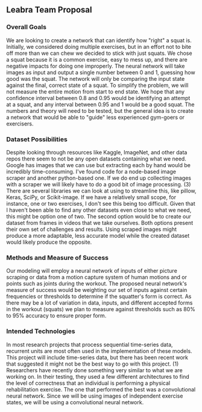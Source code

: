 ## Leabra Team Proposal

### Overall Goals
We are looking to create a network that can identify how "right" a squat is. Initially, we considered doing multiple exercises, but in an effort not to bite off more than we can chew we decided to stick with just squats. We chose a squat because it is a common exercise, easy to mess up, and there are negative impacts for doing one improperly. The neural network will take images as input and output a single number between 0 and 1, guessing how good was the squat. The network will only be comparing the input state against the final, correct state of a squat. To simplify the problem, we will not measure the entire motion from start to end state. We hope that any confidence interval between 0.8 and 0.95 would be identifying an attempt at a squat, and any interval between 0.95 and 1 would be a good squat. The numbers and theory will need to be tested, but the general idea is to create a network that would be able to "guide" less experienced gym-goers or exercisers.

### Dataset Possibilities
Despite looking through resources like Kaggle, ImageNet, and other data repos there seem to not be any open datasets containing what we need. Google has images that we can use but extracting each by hand would be incredibly time-consuming. I've found code for a node-based image scraper and another python-based one. If we do end up collecting images with a scraper we will likely have to do a good bit of image processing. (3) There are several libraries we can look at using to streamline this, like pillow, Keras, SciPy, or Scikit-image. If we have a relatively small scope, for instance, one or two exercises, I don't see this being too difficult. Given that I haven't been able to find any other datasets even close to what we need, this might be option one of two. The second option would be to create our dataset from frames in videos that we take ourselves. Both options present their own set of challenges and results. Using scraped images might produce a more adaptable, less accurate model while the created dataset would likely produce the opposite.

### Methods and Measure of Success
Our modeling will employ a neural network of inputs of either picture scraping or data from a motion capture system of human motions and or points such as joints during the workout. The proposed neural network's measure of success would be weighting our set of inputs against certain frequencies or thresholds to determine if the squatter's form is correct. As there may be a lot of variation in data, inputs, and different accepted forms in the workout (squats) we plan to measure against thresholds such as 80% to 95% accuracy to ensure proper form.

### Intended Technologies
In most research projects that process sequential time-series data, recurrent units are most often used in the implementation of these models. This project will include time-series data, but there has been recent work that suggested it might not be the best way to go with this project. (1) Researchers have recently done something very similar to what we are working on. In their testing, they used a few different architectures to find the level of correctness that an individual is performing a physical rehabilitation exercise. The one that performed the best was a convolutional neural network. Since we will be using images of independent exercise states, we will be using a convolutional neural network.
